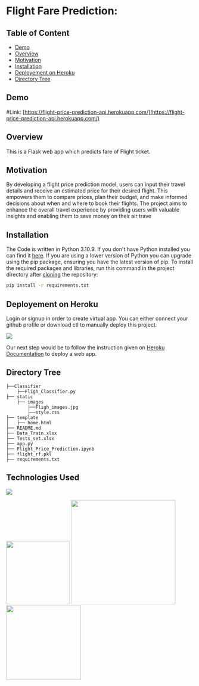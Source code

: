 # Flight Fare Prediction: 

## Table of Content
  * [Demo](#demo)
  * [Overview](#overview)
  * [Motivation](#motivation)
  * [Installation](#installation)
  * [Deployement on Heroku](#deployement-on-heroku)
  * [Directory Tree](#directory-tree)
  


## Demo
#Link: [https://flight-price-prediction-api.herokuapp.com/](https://flight-price-prediction-api.herokuapp.com/)



## Overview
This is a Flask web app which predicts fare of Flight ticket.

## Motivation
By developing a flight price prediction model, users can input their travel details and receive an estimated price for their desired flight. This empowers them to compare prices, plan their budget, and make informed decisions about when and where to book their flights. The project aims to enhance the overall travel experience by providing users with valuable insights and enabling them to save money on their air trave

## Installation
The Code is written in Python 3.10.9. If you don't have Python installed you can find it [here](https://www.python.org/downloads/). If you are using a lower version of Python you can upgrade using the pip package, ensuring you have the latest version of pip. To install the required packages and libraries, run this command in the project directory after [cloning](https://www.howtogeek.com/451360/how-to-clone-a-github-repository/) the repository:
```bash
pip install -r requirements.txt
```

## Deployement on Heroku
Login or signup in order to create virtual app. You can either connect your github profile or download ctl to manually deploy this project.

[![](https://i.imgur.com/dKmlpqX.png)](https://heroku.com)

Our next step would be to follow the instruction given on [Heroku Documentation](https://devcenter.heroku.com/articles/getting-started-with-python) to deploy a web app.

## Directory Tree 
```
├──Classifier
    ├──Fligh_Classifier.py
├── static
    ├── images
        ├──Fligh_images.jpg
        ├──style.css 
├── template
│   ├── home.html
├── README.md
├── Data_Train.xlsx
├── Tests_set.xlsx
├── app.py
├── Flight_Price_Prediction.ipynb
├── flight_rf.pkl
├── requirements.txt
```

## Technologies Used

![](https://forthebadge.com/images/badges/made-with-python.svg)

[<img target="_blank" src="https://flask.palletsprojects.com/en/1.1.x/_images/flask-logo.png" width=170>](https://flask.palletsprojects.com/en/1.1.x/) [<img target="_blank" src="https://number1.co.za/wp-content/uploads/2017/10/gunicorn_logo-300x85.png" width=280>](https://gunicorn.org) [<img target="_blank" src="https://scikit-learn.org/stable/_static/scikit-learn-logo-small.png" width=200>](https://scikit-learn.org/stable/) 


 

